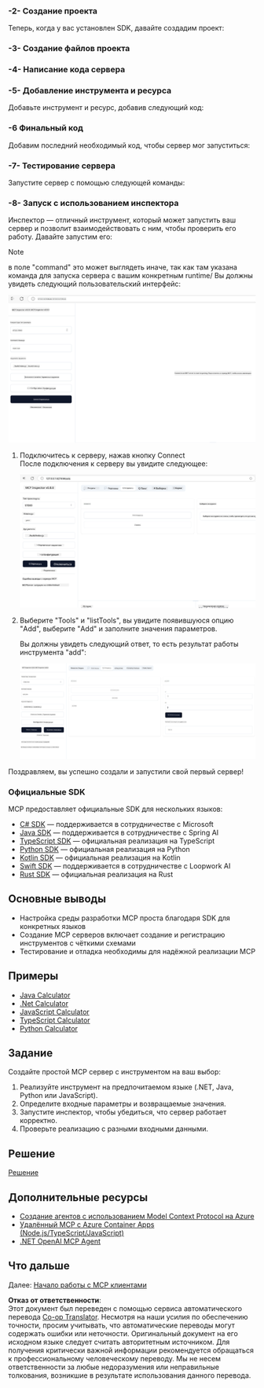 <!--
CO_OP_TRANSLATOR_METADATA:
{
  "original_hash": "315ecce765d22639b60dbc41344c8533",
  "translation_date": "2025-07-13T17:23:57+00:00",
  "source_file": "03-GettingStarted/01-first-server/README.md",
  "language_code": "ru"
}
-->
### -2- Создание проекта

Теперь, когда у вас установлен SDK, давайте создадим проект:

### -3- Создание файлов проекта

### -4- Написание кода сервера

### -5- Добавление инструмента и ресурса

Добавьте инструмент и ресурс, добавив следующий код:

### -6 Финальный код

Добавим последний необходимый код, чтобы сервер мог запуститься:

### -7- Тестирование сервера

Запустите сервер с помощью следующей команды:

### -8- Запуск с использованием инспектора

Инспектор — отличный инструмент, который может запустить ваш сервер и позволит взаимодействовать с ним, чтобы проверить его работу. Давайте запустим его:
> [!NOTE]
> в поле "command" это может выглядеть иначе, так как там указана команда для запуска сервера с вашим конкретным runtime/
Вы должны увидеть следующий пользовательский интерфейс:

![Connect](../../../../translated_images/connect.141db0b2bd05f096fb1dd91273771fd8b2469d6507656c3b0c9df4b3c5473929.ru.png)

1. Подключитесь к серверу, нажав кнопку Connect  
   После подключения к серверу вы увидите следующее:

   ![Connected](../../../../translated_images/connected.73d1e042c24075d386cacdd4ee7cd748c16364c277d814e646ff2f7b5eefde85.ru.png)

1. Выберите "Tools" и "listTools", вы увидите появившуюся опцию "Add", выберите "Add" и заполните значения параметров.

   Вы должны увидеть следующий ответ, то есть результат работы инструмента "add":

   ![Result of running add](../../../../translated_images/ran-tool.a5a6ee878c1369ec1e379b81053395252a441799dbf23416c36ddf288faf8249.ru.png)

Поздравляем, вы успешно создали и запустили свой первый сервер!

### Официальные SDK

MCP предоставляет официальные SDK для нескольких языков:

- [C# SDK](https://github.com/modelcontextprotocol/csharp-sdk) — поддерживается в сотрудничестве с Microsoft  
- [Java SDK](https://github.com/modelcontextprotocol/java-sdk) — поддерживается в сотрудничестве с Spring AI  
- [TypeScript SDK](https://github.com/modelcontextprotocol/typescript-sdk) — официальная реализация на TypeScript  
- [Python SDK](https://github.com/modelcontextprotocol/python-sdk) — официальная реализация на Python  
- [Kotlin SDK](https://github.com/modelcontextprotocol/kotlin-sdk) — официальная реализация на Kotlin  
- [Swift SDK](https://github.com/modelcontextprotocol/swift-sdk) — поддерживается в сотрудничестве с Loopwork AI  
- [Rust SDK](https://github.com/modelcontextprotocol/rust-sdk) — официальная реализация на Rust  

## Основные выводы

- Настройка среды разработки MCP проста благодаря SDK для конкретных языков  
- Создание MCP серверов включает создание и регистрацию инструментов с чёткими схемами  
- Тестирование и отладка необходимы для надёжной реализации MCP  

## Примеры

- [Java Calculator](../samples/java/calculator/README.md)  
- [.Net Calculator](../../../../03-GettingStarted/samples/csharp)  
- [JavaScript Calculator](../samples/javascript/README.md)  
- [TypeScript Calculator](../samples/typescript/README.md)  
- [Python Calculator](../../../../03-GettingStarted/samples/python)  

## Задание

Создайте простой MCP сервер с инструментом на ваш выбор:

1. Реализуйте инструмент на предпочитаемом языке (.NET, Java, Python или JavaScript).  
2. Определите входные параметры и возвращаемые значения.  
3. Запустите инспектор, чтобы убедиться, что сервер работает корректно.  
4. Проверьте реализацию с разными входными данными.  

## Решение

[Решение](./solution/README.md)

## Дополнительные ресурсы

- [Создание агентов с использованием Model Context Protocol на Azure](https://learn.microsoft.com/azure/developer/ai/intro-agents-mcp)  
- [Удалённый MCP с Azure Container Apps (Node.js/TypeScript/JavaScript)](https://learn.microsoft.com/samples/azure-samples/mcp-container-ts/mcp-container-ts/)  
- [.NET OpenAI MCP Agent](https://learn.microsoft.com/samples/azure-samples/openai-mcp-agent-dotnet/openai-mcp-agent-dotnet/)  

## Что дальше

Далее: [Начало работы с MCP клиентами](../02-client/README.md)

**Отказ от ответственности**:  
Этот документ был переведен с помощью сервиса автоматического перевода [Co-op Translator](https://github.com/Azure/co-op-translator). Несмотря на наши усилия по обеспечению точности, просим учитывать, что автоматические переводы могут содержать ошибки или неточности. Оригинальный документ на его исходном языке следует считать авторитетным источником. Для получения критически важной информации рекомендуется обращаться к профессиональному человеческому переводу. Мы не несем ответственности за любые недоразумения или неправильные толкования, возникшие в результате использования данного перевода.